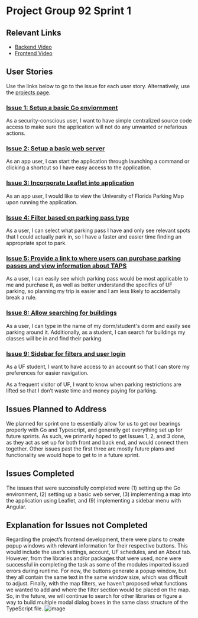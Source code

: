 # Project Group 92 Sprint 1

## Relevant Links

- [Backend Video](https://youtu.be/GyUN9wWJ888)
- [Frontend Video](https://youtu.be/2tVi8m7m4zs)

## User Stories

Use the links below to go to the issue for each user story. Alternatively, use the [projects page](https://github.com/users/burschc/projects/1).

### [Issue 1: Setup a basic Go enviornment](https://github.com/burschc/CEN3031-Project-Group92/issues/1)

As a security-conscious user, I want to have simple centralized source code access to make sure the application will not do any unwanted or nefarious actions.

### [Issue 2: Setup a basic web server](https://github.com/burschc/CEN3031-Project-Group92/issues/2)

As an app user, I can start the application through launching a command or clicking a shortcut so I have easy access to the application.

### [Issue 3: Incorporate Leaflet into application](https://github.com/burschc/CEN3031-Project-Group92/issues/3)

As an app user, I would like to view the University of Florida Parking Map upon running the application.

### [Issue 4: Filter based on parking pass type](https://github.com/burschc/CEN3031-Project-Group92/issues/4)

As a user, I can select what parking pass I have and only see relevant spots that I could actually park in, so I have a faster and easier time finding an appropriate spot to park.

### [Issue 5: Provide a link to where users can purchase parking passes and view information about TAPS](https://github.com/burschc/CEN3031-Project-Group92/issues/5)

As a user, I can easily see which parking pass would be most applicable to me and purchase it, as well as better understand the specifics of UF parking, so planning my trip is easier and I am less likely to accidentally break a rule.

### [Issue 8: Allow searching for buildings](https://github.com/burschc/CEN3031-Project-Group92/issues/8)

As a user, I can type in the name of my dorm/student's dorm and easily see parking around it. Additionally, as a student, I can search for buildings my classes will be in and find their parking.

### [Issue 9: Sidebar for filters and user login](https://github.com/burschc/CEN3031-Project-Group92/issues/9)

As a UF student, I want to have access to an account so that I can store my preferences for easier navigation.

As a frequent visitor of UF, I want to know when parking restrictions are lifted so that I don’t waste time and money paying for parking.

## Issues Planned to Address

We planned for sprint one to essentially allow for us to get our bearings properly with Go and Typescript, and generally get everything set up for future sprints.
As such, we primarily hoped to get Issues 1, 2, and 3 done, as they act as set up for both front and back end, and would connect them together. Other issues past the first three are mostly future plans and functionality we would hope to get to in a future sprint.

## Issues Completed

The issues that were successfully completed were (1) setting up the Go environment, (2) setting up a basic web server, (3) implementing a map into the application using Leaflet, and (9) implementing a sidebar menu with Angular.

## Explanation for Issues not Completed

Regarding the project’s frontend development, there were plans to create popup windows with relevant information for their respective buttons. This would include the user’s settings, account, UF schedules, and an About tab. However, from the libraries and/or packages that were used, none were successful in completing the task as some of the modules imported issued errors during runtime. For now, the buttons generate a popup window, but they all contain the same text in the same window size, which was difficult to adjust. Finally, with the map filters, we haven’t proposed what functions we wanted to add and where the filter section would be placed on the map. So, in the future, we will continue to search for other libraries or figure a way to build multiple modal dialog boxes in the same class structure of the TypeScript file. ![image](https://user-images.githubusercontent.com/80710960/217671081-7bc25f74-7aab-4e01-96a6-757992070b2c.png)

